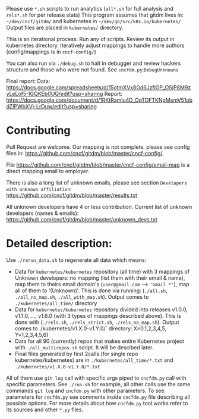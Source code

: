 Please use `*.sh` scripts to run analytics (`all*.sh` for full analysis and `rels*.sh` for per release stats)
This program assumes that gitdm lives in: `~/dev/cncf/gitdm/` and kubernetes in `~/dev/go/src/k8s.io/kubernetes/`
Output files are placed in `kubernetes/` directory.

This is an iterational process:
Run any of scripts. Review its output in kubernetes directory. Iteratively adjust mappings to handle more authors (config/mappings is in
`cncf-config/`)

You can also run via `./debug.sh` to halt in debugger and review hackers structure and those who were not found. See `cncfdm.py`:`DebugUnknowns`

Final report:
Data: https://docs.google.com/spreadsheets/d/15otmXVx8Gd6JzfiGP_OSjP8M9zyLeLof5-IGQKEb0UQ/edit?usp=sharing
Report: https://docs.google.com/document/d/1RKtRamlu4D_OpTDFTKNpMsmV51obdZlPWbXVj-LrDuw/edit?usp=sharing

# Contributing

Pull Request are welcome.
Our mapping is not complete, please see config files in: https://github.com/cncf/gitdm/blob/master/cncf-config/.

File https://github.com/cncf/gitdm/blob/master/cncf-config/email-map is a direct mapping email to employer.

There is also a long list of unknown emails, please see section `Developers with unknown affiliation`:
https://github.com/cncf/gitdm/blob/master/results.txt

All unknown developers have 4 or less contribution.
Current list of unknown developers (names & emails): https://github.com/cncf/gitdm/blob/master/unknown_devs.txt

# Detailed description:

Use `./rerun_data.sh` to regenerate all data which means:
- Data for `kubernetes/kubernetes` repository (all time) with 3 mappings of Unknown developers: no mapping (list them with their email & name), map them to theirs email domain's (`user@gmail.com` --> `'Gmail *'`), map all of them to '(Unknown)'. This is done via running: (`./all.sh`, `./all_no_map.sh`, `./all_with_map.sh`). Output comes to `./kubernetes/all_time/` directory
- Data for `kubernetes/kubernetes` repository divided into releases v1.0.0, v1.1.0, ..., v1.6.0 (with 3 types of mappings described above). This is done with (`./rels.sh`, `./rels_strict.sh`, `./rels_no_map.sh`). Output comes to ./kubernetes/v1.X.0-v1.Y.0/` directory: X=0,1,2,3,4,5, Y=1,2,3,4,5,6)
- Data for all 90 (currently) repos that makes entire Kubernetes project with `./all_multirepos.sh` script. It will be descibed later.
- Final files generated by first 2calls (for single repo kubernetes/kubernetes) are in `./kubernetes/all_time/*.txt` and `./kubernetes/v1.X.0-v1.Y.0/*.txt`

All of them use `git log` call with specific args piped to `cncfdm.py` call with specific parameters. See `./run.sh` for example, all other calls use the same commands `git log` and `cncfdm.py` with other parameters.
To see parameters for `cncfdm.py` see comments inside `cncfdm.py` file describing all possible options. For more details about how `cncfdm.py` tool works refer to its sources and other `*.py` files.
